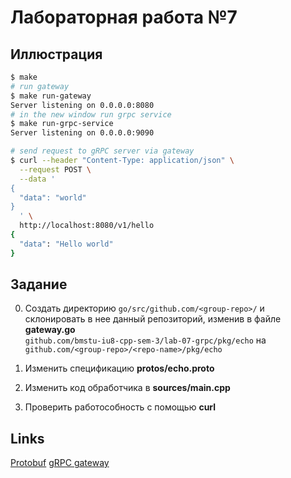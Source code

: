 # Лабораторная работа №7

## Иллюстрация

```sh
$ make
# run gateway
$ make run-gateway
Server listening on 0.0.0.0:8080
# in the new window run grpc service
$ make run-grpc-service 
Server listening on 0.0.0.0:9090
```

```sh
# send request to gRPC server via gateway
$ curl --header "Content-Type: application/json" \
  --request POST \
  --data '
{
  "data": "world"
}
  ' \
  http://localhost:8080/v1/hello
{
  "data": "Hello world"
}
```

## Задание

0. Создать директорию `go/src/github.com/<group-repo>/` и </br>
склонировать в нее данный репозиторий, изменив в файле **gateway.go**</br>
`github.com/bmstu-iu8-cpp-sem-3/lab-07-grpc/pkg/echo` на </br>
`github.com/<group-repo>/<repo-name>/pkg/echo`


1. Изменить спецификацию **protos/echo.proto**
2. Изменить код обработчика в **sources/main.cpp**
3. Проверить работособность с помощью **curl**
 

## Links

[Protobuf](https://developers.google.com/protocol-buffers/docs/overview)
[gRPC gateway](https://github.com/grpc-ecosystem/grpc-gateway)
